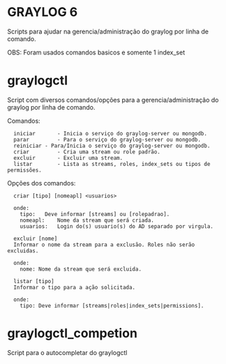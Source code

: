 # GRAYLOG 6
Scripts para ajudar na gerencia/administração do graylog por linha de comando.

OBS: Foram usados comandos basicos e somente 1 index_set

# graylogctl
Script com diversos comandos/opções para a gerencia/administração do graylog por linha de comando.

 Comandos:
           
      iniciar       - Inicia o serviço do graylog-server ou mongodb.
      parar         - Para o serviço do graylog-server ou mongodb.
      reiniciar	- Para/Inicia o serviço do graylog-server ou mongodb.
      criar         - Cria uma stream ou role padrão.
      excluir       - Excluir uma stream.
      listar        - Lista as streams, roles, index_sets ou tipos de permissões.


 Opções dos comandos:
            
      criar [tipo] [nomeapl] <usuarios>
      
      onde:
        tipo:	Deve informar [streams] ou [rolepadrao].
        nomeapl:	Nome da stream que será criada.
        usuarios:	Login do(s) usuario(s) do AD separado por virgula.
        
      excluir [nome]
      Informar o nome da stream para a exclusão. Roles não serão excluidas.
      
      onde:
        nome: Nome da stream que será excluida.
        
      listar [tipo]
      Informar o tipo para a ação solicitada.

      onde:
        tipo: Deve informar [streams|roles|index_sets|permissions].

# graylogctl_competion
Script para o autocompletar do graylogctl

